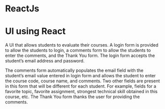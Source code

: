 # ReactJs
# UI using React

A UI that allows students to evaluate their courses. A login form is provided to allow the students to login, a comments form to allow the students to enter the comments, and the Thank You form. The login form accepts the student’s email address and password.

The comments form automatically populates the email field with the student’s email value entered in login form and allows the student to enter the course code, course name, and comments. Two other fields are present in this form that will be different for each student. For example, fields for a favorite topic, favorite assignment, strongest technical skill obtained in this course, etc. The Thank You form thanks the user for providing the comments.
